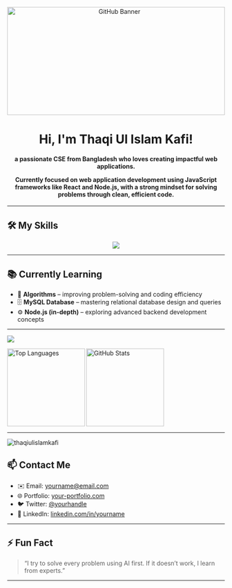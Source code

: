 <p align="center">
  <img src="https://i.postimg.cc/V61NTTrM/git-banner.png" alt="GitHub Banner" width="100%" height="250" />
</p>


<h1 align="center"><b>Hi, I'm Thaqi Ul Islam Kafi!</b></h1>
<h4 align="center">a passionate CSE from Bangladesh who loves creating impactful web applications.  

 Currently focused on **web application development** using JavaScript frameworks like **React** and **Node.js**, with a strong mindset for solving problems through clean, efficient code. </h4>

---

<h2 >🛠️ My Skills</h2>

<p align="center">
  <img src="https://skillicons.dev/icons?i=html,css,tailwind,js,react,nodejs,mongodb,cpp,java" />
</p>

---

## 📚 Currently Learning

- 🧮 **Algorithms** – improving problem-solving and coding efficiency  
- 🗄️ **MySQL Database** – mastering relational database design and queries  
- ⚙️ **Node.js (in-depth)** – exploring advanced backend development concepts  

---
![](https://komarev.com/ghpvc/?username=thaqiulislamkafi&color=blue)

<img align="left" src="https://github-readme-stats.vercel.app/api/top-langs?username=thaqiulislamkafi&show_icons=true&locale=en&layout=compact" alt="Top Languages" height="180px" />
<img src="https://github-readme-stats.vercel.app/api?username=thaqiulislamkafi&show_icons=true&theme=radical&hide_title=false&count_private=true&cache_seconds=1800" alt="GitHub Stats" height="180px" />

---
<img align="center" src="https://github-readme-streak-stats.herokuapp.com/?username=thaqiulislamkafi&" alt="thaqiulislamkafi" />

## 📫 Contact Me

- ✉️ Email: yourname@email.com
- 🌐 Portfolio: [your-portfolio.com](https://your-portfolio.com)
- 🐦 Twitter: [@yourhandle](https://twitter.com/yourhandle)
- 💼 LinkedIn: [linkedin.com/in/yourname](https://linkedin.com/in/yourname)

---

## ⚡ Fun Fact

> “I try to solve every problem using AI first. If it doesn’t work, I learn from experts.”

---

